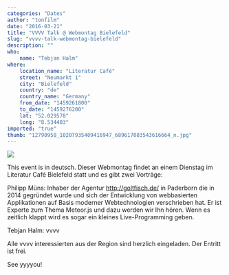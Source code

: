 ```yaml
---
categories: "Dates"
author: "tonfilm"
date: "2016-03-21"
title: "VVVV Talk @ Webmontag Bielefeld"
slug: "vvvv-talk-webmontag-bielefeld"
description: ""
who: 
    name: "Tebjan Halm"
where: 
    location_name: "Literatur Café"
    street: "Neumarkt 1"
    city: "Bielefeld"
    country: "de"
    country_name: "Germany"
    from_date: "1459261800"
    to_date: "1459276200"
    lat: "52.029578"
    long: "8.534403"
imported: "true"
thumb: "12790958_10207935409416947_689617083543616664_n.jpg"
---
```



![](12790958_10207935409416947_689617083543616664_n.jpg) 

This event is in deutsch. Dieser Webmontag findet an einem Dienstag im Literatur Café Bielefeld statt und es gibt zwei Vorträge:

Philipp Müns:
Inhaber der Agentur http://goltfisch.de/ in Paderborn die in 2014 gegründet wurde und sich der Entwicklung von webbasierten Applikationen auf Basis moderner Webtechnologien verschrieben hat. Er ist Experte zum Thema Meteor.js und dazu werden wir Ihn hören. Wenn es zeitlich klappt wird es sogar ein kleines Live-Programming geben.


Tebjan Halm:
vvvv

Alle vvvv interessierten aus der Region sind herzlich eingeladen. Der Entritt ist frei.

See yyyyou!


